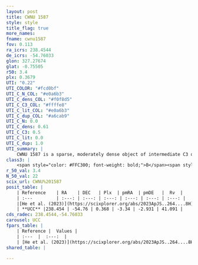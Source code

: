 ```yaml
---
layout: post
title: CWNU 1587
style: style
title_flag: true
more_names: 
fname: cwnu1587
fov: 0.113
ra_icrs: 238.4544
de_icrs: -54.76033
glon: 327.27674
glat: -0.75505
r50: 3.4
plx: 0.3679
UTI: "0.22"
UTI_COLOR: "#fcd0bf"
UTI_C_N_COL: "#e0a6b3"
UTI_C_dens_COL: "#f0f8d5"
UTI_C_C3_COL: "#ffffe8"
UTI_C_lit_COL: "#e0a6b3"
UTI_C_dup_COL: "#a6cab9"
UTI_C_N: 0.0
UTI_C_dens: 0.61
UTI_C_C3: 0.5
UTI_C_lit: 0.0
UTI_C_dup: 1.0
UTI_summary: |
    CWNU 1587 is a sparse, moderately dense object of intermediate C3 quality. It was recently reported in the literature.<br><br><span style="color: #99180f; font-weight: bold;">Warning: </span>contains less than 25 stars with <i>P>0.5</i> estimated.
class3: |
    <span style="color: #FFC300; font-weight: bold;">B</span><span style="color: #FFC300; font-weight: bold;">B</span>
r_50_val: 3.4
N_50_val: 22
scix_url: CWNU%201587
posit_table: |
    | Reference    | RA    | DEC   | Plx  | pmRA  | pmDE   |  Rv  |
    | :---         | :---: | :---: | :---: | :---: | :---: | :---: |
    |[He et al. (2023)](https://scixplorer.org/abs/2023ApJS..264....8H) | 238.451 | -54.768 | 0.366 | -3.344 | -2.948 | -- |
    | **UCC** |238.454 | -54.76 | 0.368 | -3.34 | -2.931 | 41.091 | 
cds_radec: 238.4544,-54.76033
carousel: UCC
fpars_table: |
    | Reference |  Values |
    | :---  |  :---:  |
    | [He et al. (2023)](https://scixplorer.org/abs/2023ApJS..264....8H) | `A0=5.95, m-M=12.05, logAge=6.7` |
shared_table: |
    
---
```

